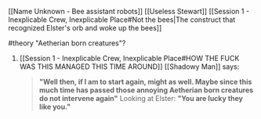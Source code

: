 [[Name Unknown - Bee assistant robots]]
[[Useless Stewart]]
[[Session 1 - Inexplicable Crew, Inexplicable Place#Not the bees|The construct that recognized Elster's orb and woke up the bees]]

#theory "Aetherian born creatures"?
1. [[Session 1 - Inexplicable Crew, Inexplicable Place#HOW THE FUCK WAS THIS MANAGED THIS TIME AROUND]]
   [[Shadowy Man]] says: 
   > **"Well then, if I am to start again, might as well. Maybe since this much time has passed those annoying Aetherian born creatures do not intervene again"**
   > Looking at Elster:
   > **"You are lucky they like you."**